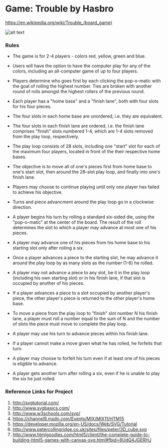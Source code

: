 # Game: Trouble by Hasbro
<https://en.wikipedia.org/wiki/Trouble_(board_game)>

![alt text](https://images-na.ssl-images-amazon.com/images/I/91Z5YgjHMhL._SL1500_.jpg "Trouble board game by Hasbro")


### Rules

* The game is for 2-4 players - colors red, yellow, green and blue.

* Users will have the option to have the computer play for any of the colors, including an all-computer game of up to four players.

* Players determine who goes first by each clicking the pop-o-matic with the goal of rolling the highest number.  Ties are broken with another round of rolls amongst the highest rollers of the previous round.

* Each player has a "home base" and a "finish lane", both with four slots for his four pieces.

* The four slots in each home base are unordered, i.e. they are equivalent.

* The four slots in each finish lane are ordered, i.e. the finish lane comprises "finish" slots numbered 1-4, which are 1-4 slots removed from the play loop, respectively.

* The play loop consists of 28 slots, including one "start" slot for each of the maximum four players, located in front of the their respective home bases.

* The objective is to move all of one's pieces first from home base to one's start slot, then around the 28-slot play loop, and finally into one's finish lane.

* Players may choose to continue playing until only one player has failed to achieve his objective.

* Turns and piece advancment around the play loop go in a clockwise direction.

* A player begins his turn by rolling a standard six-sided die, using the "pop-o-matic" at the center of the board.  The result of the roll determines the slot to which a player may advance at most one of his pieces.

* A player may advance one of his pieces from his home base to his starting slot only after rolling a six.

* Once a player advances a piece to the starting slot, he may advance it around the play loop by as many slots as the number (1-6) he rolled.

* A player may not advance a piece to any slot, be it in the play loop (including his own starting slot) or in his finish lane, if that slot is occupied by another of his pieces.

* If a player advances a piece to a slot occupied by another player's piece, the other player's piece is returned to the other player's home base.

* To move a piece from the play loop to "finish" slot number N his finish lane, a player must roll a number equal to the sum of N and the number of slots the piece must move to complete the play loop.

* A player may use his turn to advance pieces within his finish lane.

* If a player cannot make a move given what he has rolled, he forfeits that turn.

* A player may choose to forfeit his turn even if at least one of his pieces is eligible to advance.

* A player gets another turn after rolling a six, even if he is unable to play the six he just rolled.


### Reference Links for Project

1. <http://svgtutorial.com/>
2. <http://www.svgbasics.com/>
3. <http://www.w3schools.com/svg/>
4. <https://channel9.msdn.com/Events/MIX/MIX11/HTM15>
5. <https://developer.mozilla.org/en-US/docs/Web/SVG/Tutorial>
6. <http://www.petercollingridge.co.uk/sites/files/peter/3D_cube.svg>
7. <http://www.htmlgoodies.com/html5/client/the-complete-guide-to-building-html5-games-with-canvas-svg.html#fbid=8UdQ4JGERHJ>

